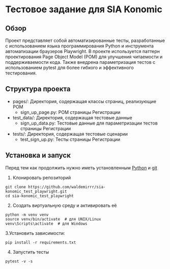 # Тестовое задание для SIA Konomic

## Обзор

Проект представляет собой автоматизированные тесты, разработанные с использованием языка программирования Python и инструмента автоматизации браузеров Playwright.
В проекте используется паттерн проектирования Page Object Model (POM) для улучшения читаемости и поддерживаемости кода.
Также внедрена параметризация тестов с использованием pytest для более гибкого и эффективного тестирования.

## Структура проекта

- pages/: Директория, содержащая классы страниц, реализующие POM
    - sign_up_page.py: POM страницы Регистрации
- test_data/: Директория, содержащая тестовые данные
    - sign_up_data.py: Тестовые данные для параметризации тестов страницы Регистрации
- tests/: Директория, содержащая тестовые сценарии
    - test_sign_up.py: Тесты страницы Регистрации

## Установка и запуск

Перед тем как продолжить нужно иметь установленным [Python](https://www.python.org/ftp/python/3.12.2/python-3.12.2-amd64.exe) и [git](https://git-scm.com/download/win)

1. Клонировать репозиторий
```
git clone https://github.com/waldemirrr/sia-konomic_test_playwright.git
cd sia-konomic_test_playwright
```
2. Создать виртуальную среду и активировать её
```
python -m venv venv
source venv/bin/activate  # для UNIX/Linux
venv\Scripts\activate  # для Windows
```
3.Установить зависимости:
```
pip install -r requirements.txt
```
4. Запустить тесты
```
pytest -v -s
```

